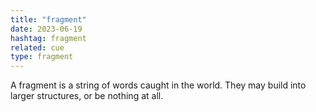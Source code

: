 ```yaml
---
title: "fragment"
date: 2023-06-19
hashtag: fragment
related: cue
type: fragment
---
```

A fragment is a string of words caught in the world. They may build into larger structures, or be nothing at all.